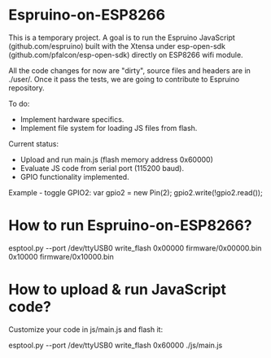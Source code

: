 # Espruino-on-ESP8266
This is a temporary project. A goal is to run the Espruino JavaScript (github.com/espruino) built with the Xtensa under esp-open-sdk (github.com/pfalcon/esp-open-sdk) directly on ESP8266 wifi module.

All the code changes for now are "dirty", source files and headers are in ./user/. Once it pass the tests, we are going to contribute to Espruino repository.

To do:
- Implement hardware specifics.
- Implement file system for loading JS files from flash.

Current status:
- Upload and run main.js (flash memory address 0x60000)
- Evaluate JS code from serial port (115200 baud).
- GPIO functionality implemented.

Example - toggle GPIO2:
var gpio2 = new Pin(2);
gpio2.write(!gpio2.read());

# How to run Espruino-on-ESP8266?

esptool.py --port /dev/ttyUSB0 write_flash 0x00000 firmware/0x00000.bin 0x10000 firmware/0x10000.bin

# How to upload & run JavaScript code?

Customize your code in js/main.js and flash it:

esptool.py --port /dev/ttyUSB0 write_flash 0x60000 ./js/main.js
